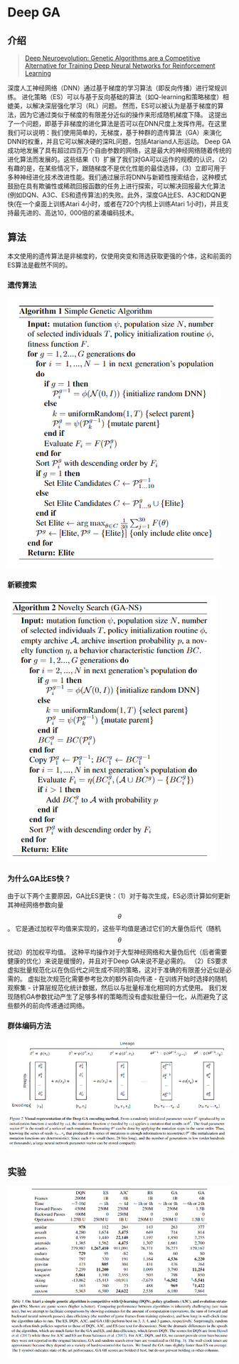 # Deep GA

## 介绍

> [Deep Neuroevolution: Genetic Algorithms are a Competitive Alternative for Training Deep Neural Networks for Reinforcement Learning](https://arxiv.org/pdf/1712.06567.pdf)

深度人工神经网络（DNN）通过基于梯度的学习算法（即反向传播）进行常规训练。 进化策略（ES）可以与基于反向基础的算法（如Q-learning和策略梯度）相媲美，以解决深层强化学习（RL）问题。 然而，ES可以被认为是基于梯度的算法，因为它通过类似于梯度的有限差分近似的操作来形成随机梯度下降。 这提出了一个问题，即基于非梯度的进化算法是否可以在DNN尺度上发挥作用。在这里我们可以说明：我们使用简单的，无梯度，基于种群的遗传算法（GA）来演化DNN的权重，并且它可以解决硬的深RL问题，包括Atariand人形运动。 Deep GA成功地发展了具有超过四百万个自由参数的网络，这是最大的神经网络随着传统的进化算法而发展的。这些结果（1）扩展了我们对GA可以运作的规模的认识，（2）有趣的是，在某些情况下，跟随梯度不是优化性能的最佳选择，（3）立即可用于多种神经进化技术改进性能。我们通过展示将DNN与新颖性搜索结合，这种模式鼓励在具有欺骗性或稀疏回报函数的任务上进行探索，可以解决回报最大化算法\(例如DQN、A3C、ES和遗传算法\)的失败。此外，深度GA比ES、A3C和DQN更快\(在一个桌面上训练Atari 4小时，或者在720个内核上训练Atari 1小时\)，并且支持最先进的、高达10，000倍的紧凑编码技术。

## 算法

本文使用的遗传算法是非梯度的，仅使用突变和筛选获取更强的个体，这和前面的ES算法是截然不同的。

### 遗传算法

![](../../.gitbook/assets/image-40.png)

### 新颖搜索

![](../../.gitbook/assets/image-24.png)

### 为什么GA比ES快？

由于以下两个主要原因，GA比ES更快：（1）对于每次生成，ES必须计算如何更新其神经网络参数向量 $$θ$$ 。 它是通过加权平均值来实现的，这些平均值是通过它们的大量伪后代（随机 $$θ$$ 扰动）的加权平均值。 这种平均操作对于大型神经网络和大量伪后代（后者需要健康的优化）来说是缓慢的，并且对于Deep GA来说不是必需的。 （2）ES要求虚拟批量规范化以在伪后代之间生成不同的策略，这对于准确的有限差分近似是必需的。 虚拟批次规范化需要参考批次的额外前向传递 - 在训练开始时选择的随机观察集 - 计算层规范化统计数据，然后以与批量标准化相同的方式使用。 我们发现随机GA参数扰动产生了足够多样的策略而没有虚拟批量归一化，从而避免了这些额外的前向传递通过网络。

### 群体编码方法

![](../../.gitbook/assets/image-44.png)

## 实验

![](../../.gitbook/assets/image-91.png)

